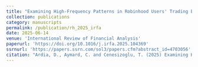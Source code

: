 ```yaml
---
title: "Examining High-Frequency Patterns in Robinhood Users' Trading Behavior"
collection: publications
category: manuscripts
permalink: /publication/rh_2025_irfa
date: 2025-06-14
venue: 'International Review of Financial Analysis'
paperurl: 'https://doi.org/10.1016/j.irfa.2025.104369'
ssrnurl: 'https://papers.ssrn.com/sol3/papers.cfm?abstract_id=4703056'
citation: "Ardia, D., Aymard, C. and Cenesizoglu, T. (2025) Examining High-Frequency Patterns in Robinhood Users' Trading Behavior, International Review of Financial Analysis, 105, 104369, DOI:10.1016/j.irfa.2025.104369"
---
```

